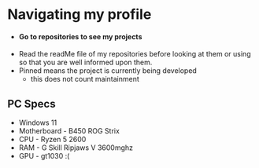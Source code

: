 # Navigating my profile
- #### Go to repositories to see my projects
- Read the readMe file of my repositories before looking at them or using so that you are well informed upon them.
- Pinned means the project is currently being developed
  - this does not count maintainment

PC Specs
-
 - Windows 11
 - Motherboard - B450 ROG Strix
 - CPU - Ryzen 5 2600
 - RAM -  G Skill Ripjaws V 3600mghz
 - GPU - gt1030 :(
